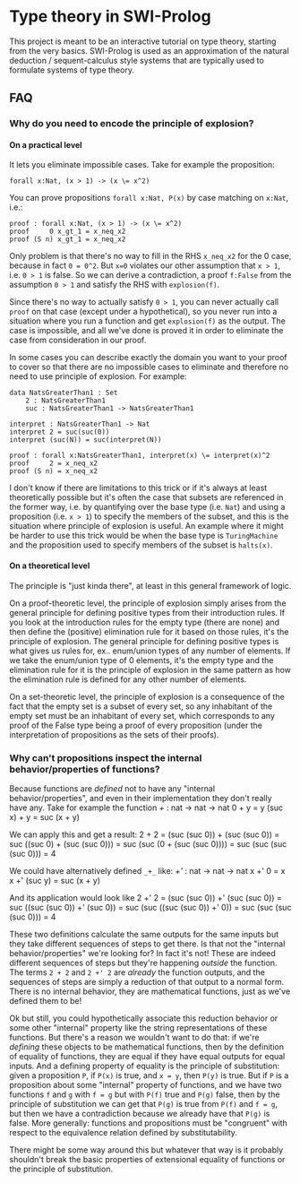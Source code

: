 # Type theory in SWI-Prolog

This project is meant to be an interactive tutorial on type theory, starting from the very basics. SWI-Prolog is used as an approximation of the natural deduction / sequent-calculus style systems that are typically used to formulate systems of type theory.


## FAQ
### Why do you need to encode the principle of explosion?

#### On a practical level
It lets you eliminate impossible cases. Take for example the proposition:

	forall x:Nat, (x > 1) -> (x \= x^2)

You can prove propositions `forall x:Nat, P(x)` by case matching on `x:Nat`, i.e.:

	proof : forall x:Nat, (x > 1) -> (x \= x^2)
	proof     0 x_gt_1 = x_neq_x2
	proof (S n) x_gt_1 = x_neq_x2

Only problem is that there's no way to fill in the RHS `x_neq_x2` for the 0 case, because in fact `0 = 0^2`. But `x=0` violates our other assumption that `x > 1`, i.e. `0 > 1` is false. So we can derive a contradiction, a proof `f:False` from the assumption `0 > 1` and satisfy the RHS with `explosion(f)`.

Since there's no way to actually satisfy `0 > 1`, you can never actually call `proof` on that case (except under a hypothetical), so you never run into a situation where you run a function and get `explosion(f)` as the output. The case is impossible, and all we've done is proved it in order to eliminate the case from consideration in our proof.

In some cases you can describe exactly the domain you want to your proof to cover so that there are no impossible cases to eliminate and therefore no need to use principle of explosion. For example:

	data NatsGreaterThan1 : Set
		2 : NatsGreaterThan1
		suc : NatsGreaterThan1 -> NatsGreaterThan1
	
	interpret : NatsGreaterThan1 -> Nat
	interpret 2 = suc(suc(0))
	interpret (suc(N)) = suc(interpret(N))

	proof : forall x:NatsGreaterThan1, interpret(x) \= interpret(x)^2
	proof	  2 = x_neq_x2
	proof (S n) = x_neq_x2

I don't know if there are limitations to this trick or if it's always at least theoretically possible but it's often the case that subsets are referenced in the former way, i.e. by quantifying over the base type (i.e. `Nat`) and using a proposition (i.e. `x > 1`) to specify the members of the subset, and this is the situation where principle of explosion is useful. An example where it might be harder to use this trick would be when the base type is `TuringMachine` and the proposition used to specify members of the subset is `halts(x)`.

#### On a theoretical level

The principle is "just kinda there", at least in this general framework of logic.

On a proof-theoretic level, the principle of explosion simply arises from the general principle for defining positive types from their introduction rules. If you look at the introduction rules for the empty type (there are none) and then define the (positive) elimination rule for it based on those rules, it's the principle of explosion. The general principle for defining positive types is what gives us rules for, ex.. enum/union types of any number of elements. If we take the enum/union type of 0 elements, it's the empty type and the elimination rule for it is the principle of explosion in the same pattern as how the elimination rule is defined for any other number of elements.

On a set-theoretic level, the principle of explosion is a consequence of the fact that the empty set is a subset of every set, so any inhabitant of the empty set must be an inhabitant of every set, which corresponds to any proof of the False type being a proof of every proposition (under the interpretation of propositions as the sets of their proofs).

### Why can't propositions inspect the internal behavior/properties of functions?
Because functions are *defined* not to have any "internal behavior/properties", and even in their implementation they don't really have any. Take for example the function 
	_+_ : nat -> nat -> nat
	0 	+ y = y
	(suc x) + y = suc (x + y)

We can apply this and get a result:
	  2 + 2
	= (suc (suc 0)) + (suc (suc 0))
	= suc ((suc 0) + (suc (suc 0)))
	= suc (suc (0 + (suc (suc 0))))
	= suc (suc (suc (suc 0)))
	= 4

We could have alternatively defined `_+_` like:
	_+'_ : nat -> nat -> nat
	x +' 0 = x
	x +' (suc y) = suc (x + y)

And its application would look like
	  2 +' 2
	= (suc (suc 0)) +' (suc (suc 0))
	= suc ((suc (suc 0)) +' (suc 0))
	= suc (suc ((suc (suc 0)) +' 0))
	= suc (suc (suc (suc 0)))
	= 4

These two definitions calculate the same outputs for the same inputs but they take different sequences of steps to get there. Is that not the "internal behavior/properties" we're looking for? In fact it's not! These are indeed different sequences of steps but they're happening *outside* the function. The terms `2 + 2` and `2 +' 2` are *already* the function outputs, and the sequences of steps are simply a reduction of that output to a normal form. There is no internal behavior, they are mathematical functions, just as we've defined them to be!

Ok but still, you could hypothetically associate this reduction behavior or some other "internal" property like the string representations of these functions. But there's a reason we wouldn't want to do that: if we're *defining* these objects to be mathematical functions, then by the definition of equality of functions, they are equal if they have equal outputs for equal inputs. And a defining property of equality is the principle of substitution: given a proposition `P`, if `P(x)` is true, and `x = y`, then `P(y)` is true. But if `P` is a proposition about some "internal" property of functions, and we have two functions `f` and `g` with `f = g` but with `P(f)` true and `P(g)` false, then by the principle of substitution we can get that `P(g)` is true from `P(f)` and `f = g`, but then we have a contradiction because we already have that `P(g)` is false. More generally: functions and propositions must be "congruent" with respect to the equivalence relation defined by substitutability.

There might be some way around this but whatever that way is it probably shouldn't break the basic properties of extensional equality of functions or the principle of substitution.
